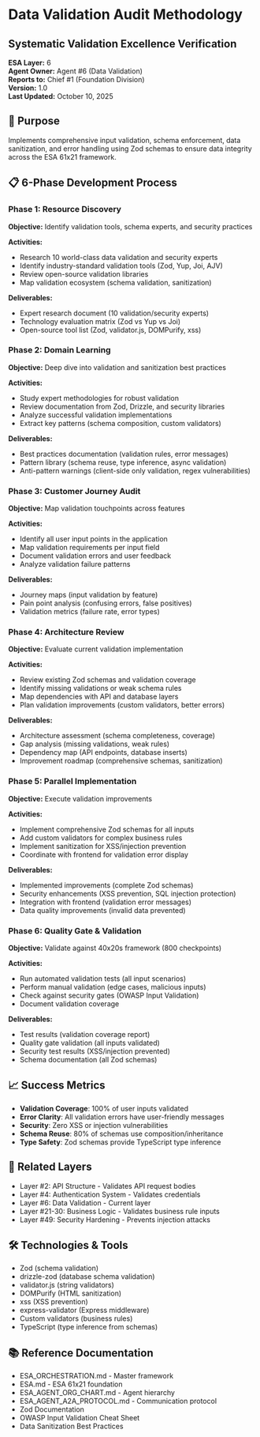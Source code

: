 # Data Validation Audit Methodology
## Systematic Validation Excellence Verification

**ESA Layer:** 6  
**Agent Owner:** Agent #6 (Data Validation)  
**Reports to:** Chief #1 (Foundation Division)  
**Version:** 1.0  
**Last Updated:** October 10, 2025

## 🎯 Purpose
Implements comprehensive input validation, schema enforcement, data sanitization, and error handling using Zod schemas to ensure data integrity across the ESA 61x21 framework.

## 📋 6-Phase Development Process

### Phase 1: Resource Discovery
**Objective:** Identify validation tools, schema experts, and security practices

**Activities:**
- Research 10 world-class data validation and security experts
- Identify industry-standard validation tools (Zod, Yup, Joi, AJV)
- Review open-source validation libraries
- Map validation ecosystem (schema validation, sanitization)

**Deliverables:**
- Expert research document (10 validation/security experts)
- Technology evaluation matrix (Zod vs Yup vs Joi)
- Open-source tool list (Zod, validator.js, DOMPurify, xss)

### Phase 2: Domain Learning
**Objective:** Deep dive into validation and sanitization best practices

**Activities:**
- Study expert methodologies for robust validation
- Review documentation from Zod, Drizzle, and security libraries
- Analyze successful validation implementations
- Extract key patterns (schema composition, custom validators)

**Deliverables:**
- Best practices documentation (validation rules, error messages)
- Pattern library (schema reuse, type inference, async validation)
- Anti-pattern warnings (client-side only validation, regex vulnerabilities)

### Phase 3: Customer Journey Audit
**Objective:** Map validation touchpoints across features

**Activities:**
- Identify all user input points in the application
- Map validation requirements per input field
- Document validation errors and user feedback
- Analyze validation failure patterns

**Deliverables:**
- Journey maps (input validation by feature)
- Pain point analysis (confusing errors, false positives)
- Validation metrics (failure rate, error types)

### Phase 4: Architecture Review
**Objective:** Evaluate current validation implementation

**Activities:**
- Review existing Zod schemas and validation coverage
- Identify missing validations or weak schema rules
- Map dependencies with API and database layers
- Plan validation improvements (custom validators, better errors)

**Deliverables:**
- Architecture assessment (schema completeness, coverage)
- Gap analysis (missing validations, weak rules)
- Dependency map (API endpoints, database inserts)
- Improvement roadmap (comprehensive schemas, sanitization)

### Phase 5: Parallel Implementation
**Objective:** Execute validation improvements

**Activities:**
- Implement comprehensive Zod schemas for all inputs
- Add custom validators for complex business rules
- Implement sanitization for XSS/injection prevention
- Coordinate with frontend for validation error display

**Deliverables:**
- Implemented improvements (complete Zod schemas)
- Security enhancements (XSS prevention, SQL injection protection)
- Integration with frontend (validation error messages)
- Data quality improvements (invalid data prevented)

### Phase 6: Quality Gate & Validation
**Objective:** Validate against 40x20s framework (800 checkpoints)

**Activities:**
- Run automated validation tests (all input scenarios)
- Perform manual validation (edge cases, malicious inputs)
- Check against security gates (OWASP Input Validation)
- Document validation coverage

**Deliverables:**
- Test results (validation coverage report)
- Quality gate validation (all inputs validated)
- Security test results (XSS/injection prevented)
- Schema documentation (all Zod schemas)

## 📈 Success Metrics
- **Validation Coverage**: 100% of user inputs validated
- **Error Clarity**: All validation errors have user-friendly messages
- **Security**: Zero XSS or injection vulnerabilities
- **Schema Reuse**: 80% of schemas use composition/inheritance
- **Type Safety**: Zod schemas provide TypeScript type inference

## 🔗 Related Layers
- Layer #2: API Structure - Validates API request bodies
- Layer #4: Authentication System - Validates credentials
- Layer #6: Data Validation - Current layer
- Layer #21-30: Business Logic - Validates business rule inputs
- Layer #49: Security Hardening - Prevents injection attacks

## 🛠️ Technologies & Tools
- Zod (schema validation)
- drizzle-zod (database schema validation)
- validator.js (string validators)
- DOMPurify (HTML sanitization)
- xss (XSS prevention)
- express-validator (Express middleware)
- Custom validators (business rules)
- TypeScript (type inference from schemas)

## 📚 Reference Documentation
- ESA_ORCHESTRATION.md - Master framework
- ESA.md - ESA 61x21 foundation
- ESA_AGENT_ORG_CHART.md - Agent hierarchy
- ESA_AGENT_A2A_PROTOCOL.md - Communication protocol
- Zod Documentation
- OWASP Input Validation Cheat Sheet
- Data Sanitization Best Practices

